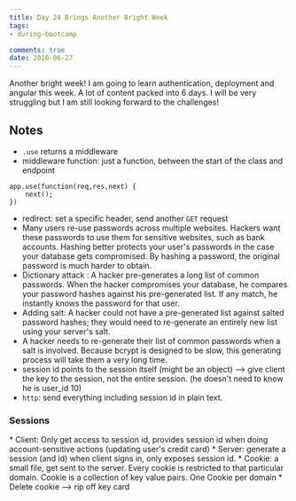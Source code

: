 ```yaml
---
title: Day 24 Brings Another Bright Week   
tags: 
- during-bootcamp

comments: true
date: 2016-06-27
---
```


Another bright week! I am going to learn authentication, deployment and angular this week.  A lot of content packed into 6 days. I will be very struggling but I am still looking forward to the challenges! 



Notes
-------------------

* `.use` returns a middleware
* middleware function: just a function, between the start of the class and endpoint

```
app.use(function(req,res,next) {
	next();
})
```

* redirect: set a specific header, send another `GET` request
* Many users re-use passwords across multiple websites. Hackers want these passwords to use them for sensitive websites, such as bank accounts. Hashing better protects your user's passwords in the case your database gets compromised. By hashing a password, the original password is much harder to obtain.
* Dictionary attack : A hacker pre-generates a long list of common passwords. When the hacker compromises your database, he compares your password hashes against his pre-generated list. If any match, he instantly knows the password for that user.
* Adding salt: A hacker could not have a pre-generated list against salted password hashes; they would need to re-generate an entirely new list using your server's salt.
* A hacker needs to re-generate their list of common passwords when a salt is involved. Because bcrypt is designed to be slow, this generating process will take them a very long time.
* session id points to the session itself (might be an object) --> give client the key to the session, not the entire session. (he doesn't need to know he is user_id 10)
* `http`: send everything including session id in plain text. 

<h3>Sessions</h3>
* Client: Only get access to session id, provides session id when doing account-sensitive actions (updating user's credit card)
* Server: generate a session (and id) when client signs in, only exposes session id. 
* Cookie: a small file, get sent to the server. Every cookie is restricted to that particular domain. Cookie is a collection of key value pairs. One Cookie per domain
* Delete cookie --> rip off key card


